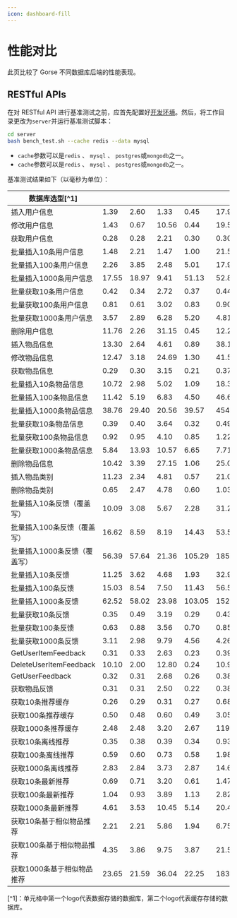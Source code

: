 ```yaml
---
icon: dashboard-fill
---
```


# 性能对比

此页比较了 Gorse 不同数据库后端的性能表现。

## RESTful APIs

在对 RESTful API 进行基准测试之前，应首先配置好[开发环境](contribution-guide#setup-develop-environment)。然后，将工作目录更改为`server`并运行基准测试脚本：

```bash
cd server
bash bench_test.sh --cache redis --data mysql
```

- `cache`参数可以是`redis` 、 `mysql` 、 `postgres`或`mongodb`之一。
- `cache`参数可以是`redis` 、 `mysql` 、 `postgres`或`mongodb`之一。

基准测试结果如下（以毫秒为单位）：

数据库选型[^1] | <fonticon icon="mysql"></fonticon> <fonticon icon="redis"></fonticon> | <fonticon icon="postgresql"></fonticon> <fonticon icon="redis"></fonticon> | <fonticon icon="clickhouse"></fonticon> <fonticon icon="redis"></fonticon> | <fonticon icon="mongodb"></fonticon> <fonticon icon="redis"></fonticon> | <fonticon icon="mysql"></fonticon> <fonticon icon="mysql"></fonticon> | <fonticon icon="postgresql"></fonticon> <fonticon icon="postgresql"></fonticon> | <fonticon icon="mongodb"></fonticon> <fonticon icon="mongodb"></fonticon>
--- | --- | --- | --- | --- | --- | --- | ---
插入用户信息 | 1.39 | 2.60 | 1.33 | 0.45 | 17.97 | 4.03 | 0.41
修改用户信息 | 1.43 | 0.67 | 10.56 | 0.44 | 19.55 | 4.49 | 0.41
获取用户信息 | 0.28 | 0.28 | 2.21 | 0.30 | 0.30 | 0.30 | 0.20
批量插入10条用户信息 | 1.48 | 2.21 | 1.47 | 1.00 | 21.59 | 4.51 | 0.92
批量插入100条用户信息 | 2.26 | 3.85 | 2.48 | 5.01 | 17.97 | 7.52 | 4.95
批量插入1000条用户信息 | 17.55 | 18.97 | 9.41 | 51.13 | 52.84 | 40.60 | 46.63
批量获取10条用户信息 | 0.42 | 0.34 | 2.72 | 0.37 | 0.44 | 0.35 | 0.27
批量获取100条用户信息 | 0.81 | 0.61 | 3.02 | 0.83 | 0.90 | 0.69 | 0.63
批量获取1000条用户信息 | 3.57 | 2.89 | 6.28 | 5.20 | 4.81 | 10.23 | 3.85
删除用户信息 | 11.76 | 2.26 | 31.15 | 0.45 | 12.27 | 2.40 | 0.37
插入物品信息 | 13.30 | 2.64 | 4.61 | 0.89 | 38.12 | 8.70 | 1.22
修改物品信息 | 12.47 | 3.18 | 24.69 | 1.30 | 41.50 | 9.47 | 1.80
获取物品信息 | 0.29 | 0.30 | 3.15 | 0.21 | 0.37 | 0.37 | 0.26
批量插入10条物品信息 | 10.72 | 2.98 | 5.02 | 1.09 | 18.32 | 7.57 | 2.70
批量插入100条物品信息 | 11.42 | 5.19 | 6.83 | 4.50 | 46.67 | 15.04 | 13.01
批量插入1000条物品信息 | 38.76 | 29.40 | 20.56 | 39.57 | 454.27 | 91.44 | 101.66
批量获取10条物品信息 | 0.39 | 0.40 | 3.64 | 0.32 | 0.49 | 0.48 | 0.31
批量获取100条物品信息 | 0.92 | 0.95 | 4.10 | 0.85 | 1.22 | 1.15 | 0.87
批量获取1000条物品信息 | 5.84 | 13.93 | 10.57 | 6.65 | 7.71 | 5.85 | 6.42
删除物品信息 | 10.42 | 3.39 | 27.15 | 1.06 | 25.00 | 6.15 | 1.73
插入物品类别 | 11.23 | 2.34 | 4.81 | 0.57 | 21.02 | 4.92 | 0.71
删除物品类别 | 0.65 | 2.47 | 4.78 | 0.60 | 1.03 | 2.87 | 0.64
批量插入10条反馈（覆盖写） | 10.09 | 3.08 | 5.67 | 2.28 | 31.26 | 8.33 | 2.65
批量插入100条反馈（覆盖写） | 16.62 | 8.59 | 8.19 | 14.43 | 53.50 | 20.48 | 17.79
批量插入1000条反馈（覆盖写） | 56.39 | 57.64 | 21.36 | 105.29 | 185.60 | 102.84 | 148.21
批量插入10条反馈 | 11.25 | 3.62 | 4.68 | 1.93 | 32.90 | 7.96 | 2.63
批量插入100条反馈 | 15.03 | 8.54 | 7.50 | 11.43 | 56.50 | 16.54 | 17.32
批量插入1000条反馈 | 62.52 | 58.02 | 23.98 | 103.05 | 152.69 | 121.93 | 153.70
批量获取10条反馈 | 0.35 | 0.49 | 3.19 | 0.29 | 0.43 | 0.45 | 0.28
批量获取100条反馈 | 0.63 | 0.88 | 3.56 | 0.70 | 0.85 | 0.82 | 0.70
批量获取1000条反馈 | 3.11 | 2.98 | 9.79 | 4.56 | 4.26 | 2.97 | 4.78
GetUserItemFeedback | 0.31 | 0.33 | 2.63 | 0.23 | 0.39 | 0.37 | 0.23
DeleteUserItemFeedback | 10.10 | 2.00 | 12.80 | 0.24 | 10.93 | 2.25 | 0.28
GetUserFeedback | 0.32 | 0.31 | 2.68 | 0.26 | 0.38 | 0.34 | 0.23
获取物品反馈 | 0.31 | 0.31 | 2.50 | 0.22 | 0.38 | 0.35 | 0.22
获取10条推荐缓存 | 0.26 | 0.29 | 0.31 | 0.27 | 0.68 | 0.63 | 0.44
获取100条推荐缓存 | 0.50 | 0.48 | 0.60 | 0.49 | 3.05 | 1.30 | 1.25
获取1000条推荐缓存 | 2.48 | 2.48 | 3.20 | 2.67 | 119.33 | 13.80 | 8.25
获取10条离线推荐 | 0.35 | 0.38 | 0.39 | 0.34 | 0.93 | 0.76 | 0.58
获取100条离线推荐 | 0.59 | 0.60 | 0.73 | 0.58 | 1.98 | 1.49 | 1.43
获取1000条离线推荐 | 2.83 | 2.84 | 3.73 | 2.87 | 14.69 | 5.11 | 7.89
获取10条最新推荐 | 0.69 | 0.71 | 3.20 | 0.61 | 1.47 | 1.23 | 0.91
获取100条最新推荐 | 1.04 | 0.93 | 3.89 | 1.13 | 2.82 | 1.69 | 2.21
获取1000条最新推荐 | 4.61 | 3.53 | 10.45 | 5.14 | 20.44 | 5.45 | 9.37
获取10条基于相似物品推荐 | 2.21 | 2.21 | 5.86 | 1.94 | 6.75 | 5.10 | 3.79
获取100条基于相似物品推荐 | 4.35 | 3.86 | 9.75 | 3.87 | 21.53 | 10.08 | 10.81
获取1000条基于相似物品推荐 | 23.65 | 21.59 | 36.04 | 22.25 | 183.78 | 57.02 | 59.73

[^1]：单元格中第一个logo代表数据存储的数据库，第二个logo代表缓存存储的数据库。
